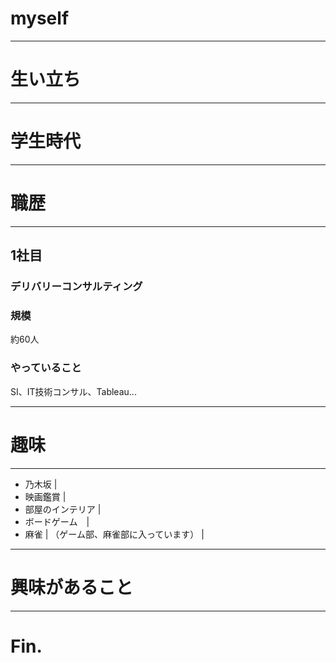 # myself

---
# 生い立ち




---
# 学生時代


---
# 職歴
---
## 1社目
### デリバリーコンサルティング
### 規模
約60人
### やっていること
SI、IT技術コンサル、Tableau...

---
# 趣味
---
- 乃木坂 |
- 映画鑑賞 |
- 部屋のインテリア |
- ボードゲーム　|
- 麻雀 |
（ゲーム部、麻雀部に入っています） |

---
# 興味があること

---
# Fin.
